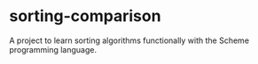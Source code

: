 # sorting-comparison

A project to learn sorting algorithms functionally with the Scheme programming language.

